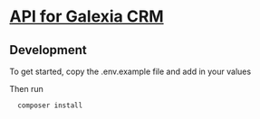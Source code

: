 # [API for Galexia CRM](https://api.galexia.agency)

## Development

To get started, copy the .env.example file and add in your values

Then run

```bash
  composer install
```
